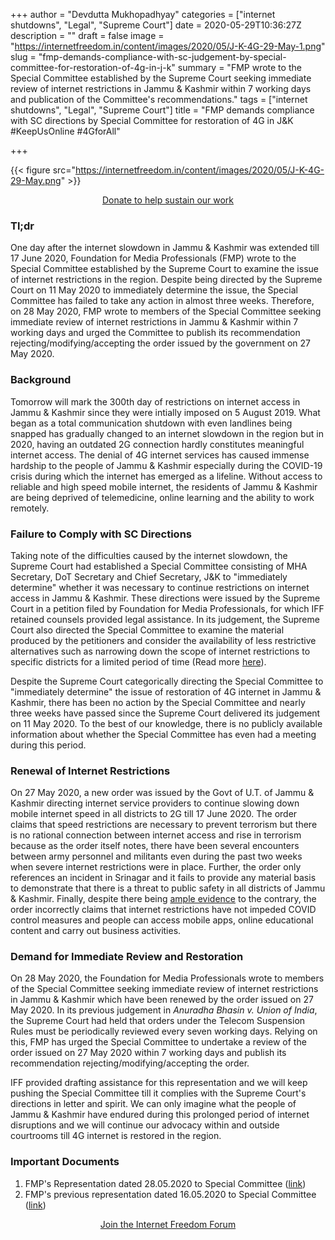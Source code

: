 +++
author = "Devdutta Mukhopadhyay"
categories = ["internet shutdowns", "Legal", "Supreme Court"]
date = 2020-05-29T10:36:27Z
description = ""
draft = false
image = "https://internetfreedom.in/content/images/2020/05/J-K-4G-29-May-1.png"
slug = "fmp-demands-compliance-with-sc-judgement-by-special-committee-for-restoration-of-4g-in-j-k"
summary = "FMP wrote to the Special Committee established by the Supreme Court seeking immediate review of internet restrictions in Jammu & Kashmir within 7 working days and publication of the Committee's recommendations."
tags = ["internet shutdowns", "Legal", "Supreme Court"]
title = "FMP demands compliance with SC directions by Special Committee for restoration of 4G in J&K #KeepUsOnline #4GforAll"

+++


{{< figure src="https://internetfreedom.in/content/images/2020/05/J-K-4G-29-May.png" >}}

<div style="text-align:center;">
    <a href="https://internetfreedom.in/donate/" class="button">Donate to help sustain our work</a>
</div>

### Tl;dr

One day after the internet slowdown in Jammu & Kashmir was extended till 17 June 2020, Foundation for Media Professionals (FMP) wrote to the Special Committee established by the Supreme Court to examine the issue of internet restrictions in the region. Despite being directed by the Supreme Court on 11 May 2020 to immediately determine the issue, the Special Committee has failed to take any action in almost three weeks. Therefore, on 28 May 2020, FMP wrote to members of the Special Committee seeking immediate review of internet restrictions in Jammu & Kashmir within 7 working days and urged the Committee to publish its recommendation rejecting/modifying/accepting the order issued by the government on 27 May 2020.

### Background

Tomorrow will mark the 300th day of restrictions on internet access in Jammu & Kashmir since they were intially imposed on 5 August 2019. What began as a total communication shutdown with even landlines being snapped has gradually changed to an internet slowdown in the region but in 2020, having an outdated 2G connection hardly constitutes meaningful internet access. The denial of 4G internet services has caused immense hardship to the people of Jammu & Kashmir especially during the COVID-19 crisis during which the internet has emerged as a lifeline. Without access to reliable and high speed mobile internet, the residents of Jammu & Kashmir are being deprived of telemedicine, online learning and the ability to work remotely.

### Failure to Comply with SC Directions

Taking note of the difficulties caused by the internet slowdown,  the Supreme Court had established a Special Committee consisting of MHA Secretary, DoT Secretary and Chief Secretary, J&K to "immediately determine" whether it was necessary to continue restrictions on internet access in Jammu & Kashmir. These directions were issued by the Supreme Court in a petition filed by Foundation for Media Professionals, for which IFF retained counsels provided legal assistance. In its judgement, the Supreme Court also directed the Special Committee to examine the material produced by the petitioners and consider the availability of less restrictive alternatives such as narrowing down the scope of internet restrictions to specific districts for a limited period of time (Read more [here](https://internetfreedom.in/supreme-courts-j-k-4g-restoration-decision-disappointing-but-we-are-determined/)).

Despite the Supreme Court categorically directing the Special Committee to "immediately determine" the issue of restoration of 4G internet in Jammu & Kashmir, there has been no action by the Special Committee and nearly three weeks have passed since the Supreme Court delivered its judgement on 11 May 2020. To the best of our knowledge, there is no publicly available information about whether the Special Committee has even had a meeting during this period.

### Renewal of Internet Restrictions

On 27 May 2020, a new order was issued by the Govt of U.T. of Jammu & Kashmir directing internet service providers to continue slowing down mobile internet speed in all districts to 2G till 17 June 2020. The order claims that speed restrictions are necessary to prevent terrorism but there is no rational connection between internet access and rise in terrorism because as the order itself notes, there have been several encounters between army personnel and militants even during the past two weeks when severe internet restrictions were in place. Further, the order only references an incident in Srinagar and it fails to provide any material basis to demonstrate that there is a threat to public safety in all districts of Jammu & Kashmir. Finally, despite there being [ample evidence](https://internetfreedom.in/supreme-court-directs-govt-to-file-reply-to-petition-seeking-4g-restoration-in-j-k/) to the contrary, the order incorrectly claims that internet restrictions have not impeded COVID control measures and people can access mobile apps, online educational content and carry out business activities.

### Demand for Immediate Review and Restoration

On 28 May 2020, the Foundation for Media Professionals wrote to members of the Special Committee seeking immediate review of internet restrictions in Jammu & Kashmir which have been renewed by the order issued on 27 May 2020. In its previous judgement in _Anuradha Bhasin v. Union of India_, the Supreme Court had held that orders under the Telecom Suspension Rules must be periodically reviewed every seven working days. Relying on this, FMP has urged the Special Committee to undertake a review of the order issued on 27 May 2020 within 7 working days and publish its recommendation rejecting/modifying/accepting the order.

IFF provided drafting assistance for this representation and we will keep pushing the Special Committee till it complies with the Supreme Court's directions in letter and spirit. We can only imagine what the people of Jammu & Kashmir have endured during this prolonged period of internet disruptions and we will continue our advocacy within and outside courtrooms till 4G internet is restored in the region.

### Important Documents

1. FMP's Representation dated 28.05.2020 to Special Committee ([link](https://drive.google.com/file/d/1RWiG3p8ZevbC7Zp39RC38QfzseFmNZZc/view?usp=sharing))
2. FMP's previous representation dated 16.05.2020 to Special Committee ([link](https://internetfreedom.in/fmp-approaches-special-committee-established-by-sc-for-restoration-of-4g-internet-in-j-k/))

<div style="text-align:center;">
    <a href="https://forum.internetfreedom.in/" class="button">Join the Internet Freedom Forum</a>
</div>





